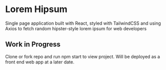 # Lorem Hipsum

Single page application built with React, styled with TailwindCSS and using Axios to fetch random hipster-style lorem ipsum for web developers

## Work in Progress

Clone or fork repo and run npm start to view project. Will be deployed as a front end web app at a later date.
